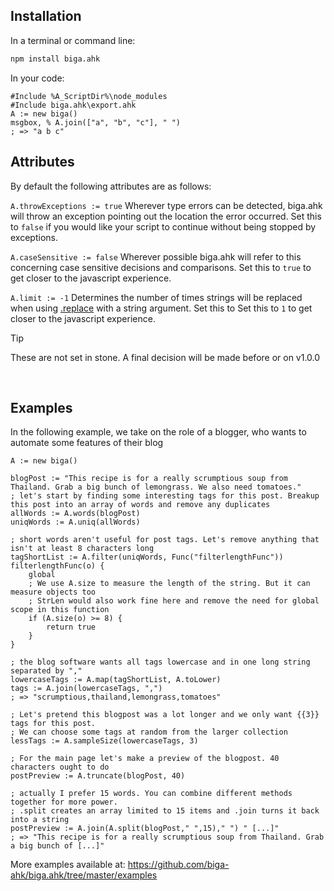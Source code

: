 ## Installation

In a terminal or command line:

```bash
npm install biga.ahk
```

In your code:

```autohotkey
#Include %A_ScriptDir%\node_modules
#Include biga.ahk\export.ahk
A := new biga()
msgbox, % A.join(["a", "b", "c"], " ")
; => "a b c"
```

## Attributes

By default the following attributes are as follows:

`A.throwExceptions := true` 
Wherever type errors can be detected, biga.ahk will throw an exception pointing out the location the error occurred. Set this to `false` if you would like your script to continue without being stopped by exceptions.

`A.caseSensitive := false`
Wherever possible biga.ahk will refer to this concerning case sensitive decisions and comparisons. Set this to `true` to get closer to the javascript experience.

`A.limit := -1`
Determines the number of times strings will be replaced when using [.replace](#replace) with a string argument. Set this to Set this to `1` to get closer to the javascript experience.

> [!Tip]
> These are not set in stone. A final decision will be made before or on v1.0.0 

<br>

## Examples

In the following example, we take on the role of a blogger, who wants to automate some features of their blog

```autohotkey
A := new biga()

blogPost := "This recipe is for a really scrumptious soup from Thailand. Grab a big bunch of lemongrass. We also need tomatoes."
; let's start by finding some interesting tags for this post. Breakup this post into an array of words and remove any duplicates
allWords := A.words(blogPost)
uniqWords := A.uniq(allWords)

; short words aren't useful for post tags. Let's remove anything that isn't at least 8 characters long
tagShortList := A.filter(uniqWords, Func("filterlengthFunc"))
filterlengthFunc(o) {
    global
    ; We use A.size to measure the length of the string. But it can measure objects too
    ; StrLen would also work fine here and remove the need for global scope in this function
    if (A.size(o) >= 8) {
        return true
    }
}

; the blog software wants all tags lowercase and in one long string separated by ","
lowercaseTags := A.map(tagShortList, A.toLower)
tags := A.join(lowercaseTags, ",")
; => "scrumptious,thailand,lemongrass,tomatoes"

; Let's pretend this blogpost was a lot longer and we only want {{3}} tags for this post.
; We can choose some tags at random from the larger collection
lessTags := A.sampleSize(lowercaseTags, 3)

; For the main page let's make a preview of the blogpost. 40 characters ought to do
postPreview := A.truncate(blogPost, 40)

; actually I prefer 15 words. You can combine different methods together for more power.
; .split creates an array limited to 15 items and .join turns it back into a string
postPreview := A.join(A.split(blogPost," ",15)," ") " [...]"
; => "This recipe is for a really scrumptious soup from Thailand. Grab a big bunch of [...]"
```

More examples available at: https://github.com/biga-ahk/biga.ahk/tree/master/examples
